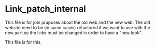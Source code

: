 # Link_patch_internal

This file is for join pruposes about the old web and the new web. The old website need to be (in some cases) refactored if we want to use with the new part so the links must be changed in order to have a "new look".

This file is for this.
